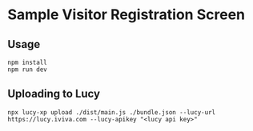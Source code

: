 # Sample Visitor Registration Screen

## Usage

```
npm install
npm run dev
```

## Uploading to Lucy

```
npx lucy-xp upload ./dist/main.js ./bundle.json --lucy-url https://lucy.iviva.com --lucy-apikey "<lucy api key>"
```
